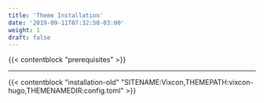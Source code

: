 ```yaml
---
title: 'Theme Installation'
date: '2019-09-11T07:32:50-03:00'
weight: 1
draft: false
---
```


{{< contentblock "prerequisites" >}}

---

{{< contentblock "installation-old" "SITENAME:Vixcon,THEMEPATH:vixcon-hugo,THEMENAMEDIR:config.toml" >}}
